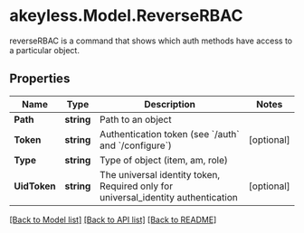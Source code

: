 # akeyless.Model.ReverseRBAC
reverseRBAC is a command that shows which auth methods have access to a particular object.
## Properties

Name | Type | Description | Notes
------------ | ------------- | ------------- | -------------
**Path** | **string** | Path to an object | 
**Token** | **string** | Authentication token (see &#x60;/auth&#x60; and &#x60;/configure&#x60;) | [optional] 
**Type** | **string** | Type of object (item, am, role) | 
**UidToken** | **string** | The universal identity token, Required only for universal_identity authentication | [optional] 

[[Back to Model list]](../README.md#documentation-for-models) [[Back to API list]](../README.md#documentation-for-api-endpoints) [[Back to README]](../README.md)

